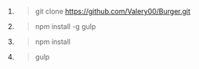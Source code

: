 1. >git clone https://github.com/Valery00/Burger.git
2. >npm install -g gulp
3. >npm install
4. >gulp